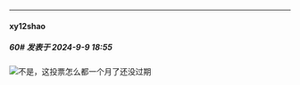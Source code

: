 ﻿
*****

####  xy12shao  
##### 60#       发表于 2024-9-9 18:55

<img src="https://static.saraba1st.com/image/smiley/face2017/067.png" referrerpolicy="no-referrer">不是，这投票怎么都一个月了还没过期

